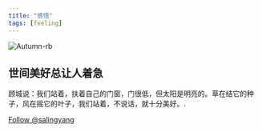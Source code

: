 ```yaml
---
title: "感悟"
tags: [feeling]
---
```


![Autumn-rb](http://scontent-a.cdninstagram.com/hphotos-xpa1/t51.2885-15/10561076_278209769029508_1423568667_n.jpg)

## 世间美好总让人着急

顾城说：我们站着，扶着自己的门窗，门很低，但太阳是明亮的。草在结它的种子，风在摇它的叶子，我们站着，不说话，就十分美好。.


<p><a href="http://weibo.com/u/5035740882/" class="twitter-follow-button" data-show-count="true" data-size="large" data-dnt="true">Follow @salingyang</a></p>
